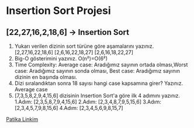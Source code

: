 # Insertion Sort Projesi
## [22,27,16,2,18,6] -> Insertion Sort
1. Yukarı verilen dizinin sort türüne göre aşamalarını yazınız.
[2,27,16,22,18,6]
[2,6,16,22,18,27]
[2,6,16,18,22,27]
2. Big-O gösterimini yazınız.
O(n²)=O(6²)
3. Time Complexity: Average case: Aradığımız sayının ortada olması,Worst case: Aradığımız sayının sonda olması, Best case: Aradığımız sayının dizinin en başında olması.
4. Dizi sıralandıktan sonra 18 sayısı hangi case kapsamına girer? Yazınız.
Average case
5. [7,3,5,8,2,9,4,15,6] dizisinin Insertion Sort'a göre ilk 4 adımını yazınız.
1.Adım: [2,3,5,8,7,9,4,15,6]
2.Adım: [2,3,4,8,7,9,5,15,6]
3.Adım: [2,3,4,5,7,9,8,15,6]
4.Adım: [2,3,4,5,6,9,8,15,7]

[Patika Linkim](https://app.patika.dev/mervesavass)

